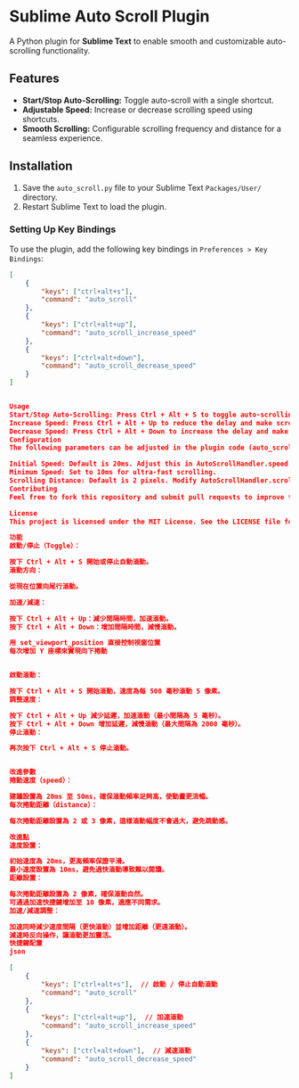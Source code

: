 # Sublime Auto Scroll Plugin

A Python plugin for **Sublime Text** to enable smooth and customizable auto-scrolling functionality.

## Features

- **Start/Stop Auto-Scrolling:** Toggle auto-scroll with a single shortcut.
- **Adjustable Speed:** Increase or decrease scrolling speed using shortcuts.
- **Smooth Scrolling:** Configurable scrolling frequency and distance for a seamless experience.

## Installation

1. Save the `auto_scroll.py` file to your Sublime Text `Packages/User/` directory.
2. Restart Sublime Text to load the plugin.

### Setting Up Key Bindings

To use the plugin, add the following key bindings in `Preferences > Key Bindings`:

```json
[
    {
        "keys": ["ctrl+alt+s"],
        "command": "auto_scroll"
    },
    {
        "keys": ["ctrl+alt+up"],
        "command": "auto_scroll_increase_speed"
    },
    {
        "keys": ["ctrl+alt+down"],
        "command": "auto_scroll_decrease_speed"
    }
]


Usage
Start/Stop Auto-Scrolling: Press Ctrl + Alt + S to toggle auto-scrolling.
Increase Speed: Press Ctrl + Alt + Up to reduce the delay and make scrolling faster.
Decrease Speed: Press Ctrl + Alt + Down to increase the delay and make scrolling slower.
Configuration
The following parameters can be adjusted in the plugin code (auto_scroll.py):

Initial Speed: Default is 20ms. Adjust this in AutoScrollHandler.speed.
Minimum Speed: Set to 10ms for ultra-fast scrolling.
Scrolling Distance: Default is 2 pixels. Modify AutoScrollHandler.scroll_distance to suit your needs.
Contributing
Feel free to fork this repository and submit pull requests to improve the plugin. Suggestions and feedback are welcome!

License
This project is licensed under the MIT License. See the LICENSE file for details.

功能
啟動/停止（Toggle）：

按下 Ctrl + Alt + S 開始或停止自動滾動。
滾動方向：

從現在位置向尾行滾動。

加速/減速：

按下 Ctrl + Alt + Up：減少間隔時間，加速滾動。
按下 Ctrl + Alt + Down：增加間隔時間，減慢滾動。

用 set_viewport_position 直接控制視窗位置
每次增加 Y 座標來實現向下捲動


啟動滾動：

按下 Ctrl + Alt + S 開始滾動，速度為每 500 毫秒滾動 5 像素。
調整速度：

按下 Ctrl + Alt + Up 減少延遲，加速滾動（最小間隔為 5 毫秒）。
按下 Ctrl + Alt + Down 增加延遲，減慢滾動（最大間隔為 2000 毫秒）。
停止滾動：

再次按下 Ctrl + Alt + S 停止滾動。


改進參數
捲動速度（speed）：

建議設置為 20ms 至 50ms，確保滾動頻率足夠高，使動畫更流暢。
每次捲動距離（distance）：

每次捲動距離設置為 2 或 3 像素，這樣滾動幅度不會過大，避免跳動感。

改進點
速度設置：

初始速度為 20ms，更高頻率保證平滑。
最小速度設置為 10ms，避免過快滾動導致難以閱讀。
距離設置：

每次捲動距離設置為 2 像素，確保滾動自然。
可通過加速快捷鍵增加至 10 像素，適應不同需求。
加速/減速調整：

加速同時減少速度間隔（更快滾動）並增加距離（更遠滾動）。
減速時反向操作，讓滾動更加靈活。
快捷鍵配置
json

[
    {
        "keys": ["ctrl+alt+s"],  // 啟動 / 停止自動滾動
        "command": "auto_scroll"
    },
    {
        "keys": ["ctrl+alt+up"],  // 加速滾動
        "command": "auto_scroll_increase_speed"
    },
    {
        "keys": ["ctrl+alt+down"],  // 減速滾動
        "command": "auto_scroll_decrease_speed"
    }
]